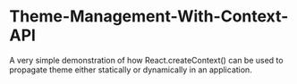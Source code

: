 # Theme-Management-With-Context-API
A very simple demonstration of how React.createContext() can be used to propagate theme either statically or dynamically in an application.
